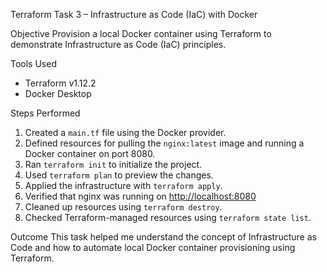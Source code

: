 Terraform Task 3 – Infrastructure as Code (IaC) with Docker

Objective
Provision a local Docker container using Terraform to demonstrate Infrastructure as Code (IaC) principles.

Tools Used
- Terraform v1.12.2
- Docker Desktop

Steps Performed
1. Created a `main.tf` file using the Docker provider.
2. Defined resources for pulling the `nginx:latest` image and running a Docker container on port 8080.
3. Ran `terraform init` to initialize the project.
4. Used `terraform plan` to preview the changes.
5. Applied the infrastructure with `terraform apply`.
6. Verified that nginx was running on [http://localhost:8080](http://localhost:8080)
7. Cleaned up resources using `terraform destroy`.
8. Checked Terraform-managed resources using `terraform state list`.

Outcome
This task helped me understand the concept of Infrastructure as Code and how to automate local Docker container provisioning using Terraform.

